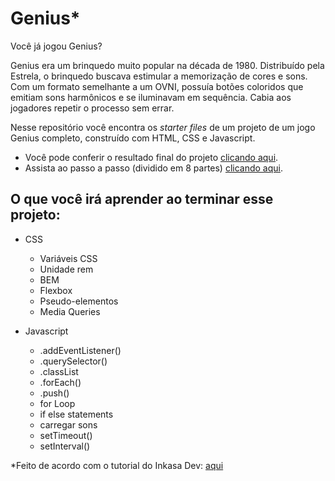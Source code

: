 # Genius*

Você já jogou Genius?

Genius era um brinquedo muito popular na década de 1980. Distribuído pela Estrela, o brinquedo buscava estimular a memorização de cores e sons. Com um formato semelhante a um OVNI, possuía botões coloridos que emitiam sons harmônicos e se iluminavam em sequência. Cabia aos jogadores repetir o processo sem errar.

Nesse repositório você encontra os *starter files* de um projeto de um jogo Genius completo, construído com HTML, CSS e Javascript.

- Você pode conferir o resultado final do projeto [clicando aqui](https://genius.surge.sh/).
- Assista ao passo a passo (dividido em 8 partes) [clicando aqui](https://www.youtube.com/playlist?list=PL28O_hEAqjAtOPTlRHkHrhfmct_USCGfI).

## O que você irá aprender ao terminar esse projeto:

- CSS
  - Variáveis CSS
  - Unidade rem
  - BEM
  - Flexbox
  - Pseudo-elementos
  - Media Queries
  
- Javascript
  - .addEventListener()
  - .querySelector()
  - .classList
  - .forEach()
  - .push()
  - for Loop
  - if else statements
  - carregar sons
  - setTimeout()
  - setInterval()

*Feito de acordo com o tutorial do Inkasa Dev: [aqui](https://www.youtube.com/playlist?list=PL28O_hEAqjAtOPTlRHkHrhfmct_USCGfI)